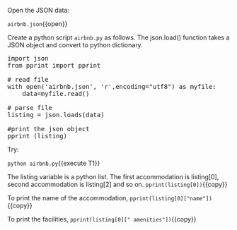 
Open the JSON data: 

`airbnb.json`{{open}}


Create a python script `airbnb.py` as follows. 
The json.load() function takes a JSON object and convert to python dictionary.


<pre class="file" data-filename="airbnb.py" data-target="replace">
import json
from pprint import pprint

# read file
with open('airbnb.json', 'r',encoding="utf8") as myfile:
    data=myfile.read()

# parse file
listing = json.loads(data)

#print the json object
pprint (listing)
</pre>


Try:

`python airbnb.py`{{execute T1}}


The listing variable is a python list. The first accommodation is listing[0], second accommodation is listing[2] and so on.
`pprint(listing[0])`{{copy}}

To print the name of the accommodation, 
`pprint(listing[0]["name"])`{{copy}}


To print the facilities, 
`pprint(listing[0][" amenities"])`{{copy}}




